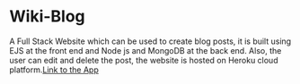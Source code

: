 # Wiki-Blog
A Full Stack Website which can be used to create blog posts, it is built using EJS at the front end and Node js and MongoDB at the back end. Also, the user can edit and delete the post, the website is hosted on Heroku cloud platform.[Link to the App](https://wiki-hiteshblog.herokuapp.com/)
